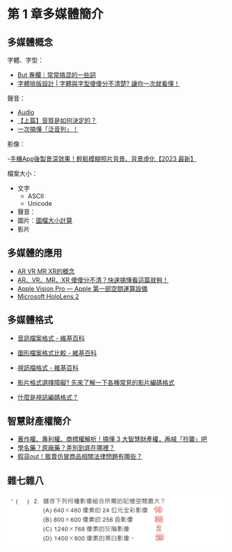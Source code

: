 # 第 1 章多媒體簡介

## 多媒體概念

字體、字型：

- [But 專欄｜常常搞混的一些詞](https://blog.justfont.com/2013/02/some_nouns/)
- [字體排版設計 | 字體與字型傻傻分不清楚? 讓你一次就看懂！](https://www.shutterstock.com/zh-Hant/blog/what-is-typeface)


聲音：

- [Audio](https://web.ntnu.edu.tw/~algo/Audio.html)
- [【上篇】音質是如何決定的？](https://perskinn.com.tw/01-sound-quality/)
- [一次搞懂「泛音列」！](https://youtu.be/0iJmDhNocaQ?si=BjKWihLERmpuTiZD)


影像：

-[手機App後製景深效果！輕鬆模糊照片背景、背景虛化【2023 最新】]()


檔案大小：

- 文字
    - ASCII
    - Unicode
- 聲音：
- 圖片：[圖檔大小計算](http://140.121.160.124/fd/size.htm#size)
- 影片

## 多媒體的應用

- [AR VR MR XR的概念](https://www.arplanet.com.tw/about_ar1/)
- [AR、VR、MR、XR 傻傻分不清？快速搞懂看這篇就夠！](https://adersaytech.com/tutorial/tech-event/ar-vr-mr-xr-introduction.html)
- [Apple Vision Pro — Apple 第一部空間運算設備](https://www.apple.com/tw/newsroom/2023/06/introducing-apple-vision-pro/)
- [Microsoft HoloLens 2](https://www.microsoft.com/zh-tw/hololens)


## 多媒體格式

- [音訊檔案格式 - 維基百科](https://zh.wikipedia.org/wiki/%E9%9F%B3%E9%A2%91%E6%96%87%E4%BB%B6%E6%A0%BC%E5%BC%8F)
- [圖形檔案格式比較 - 維基百科](https://zh.wikipedia.org/wiki/%E5%9B%BE%E5%BD%A2%E6%96%87%E4%BB%B6%E6%A0%BC%E5%BC%8F%E6%AF%94%E8%BE%83)
- [視訊檔格式 - 維基百科](https://zh.wikipedia.org/wiki/%E8%A7%86%E9%A2%91%E6%96%87%E4%BB%B6%E6%A0%BC%E5%BC%8F)

- [影片格式選擇障礙? 先來了解一下各種常見的影片編碼格式](https://jacksonlin.net/20221230-how-to-choose-format/)
- [什麼是視訊編碼格式？](https://www.cloudflare.com/zh-tw/learning/video/video-encoding-formats/)

## 智慧財產權簡介

- [著作權、專利權、商標權解析！搞懂 3 大智慧財產權，再喊「抄襲」吧](https://www.managertoday.com.tw/articles/view/59798)
- [學名藥？原廠藥？差別到底在哪裡？](https://heho.com.tw/archives/43493)
- [假貨out！販賣仿冒商品相關法律問題有哪些？](https://www.legis-pedia.com/article/Intellectual-property-rights/830)

## 雜七雜八

![Alt text](C371A3_1_1.png)